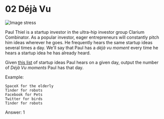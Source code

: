 # 02 Déjà Vu


![Image stress](https://dl.dropboxusercontent.com/u/1833533/dejavu.jpg)

Paul Thiel is a startup investor in the ultra-hip investor group Clarium
Combinator. As a popular investor, eager entrepreneurs will constantly
pitch him ideas wherever he goes. He frequently hears the same startup
ideas several times a day. We'll say that Paul has a *déjà vu moment*
every time he hears a startup idea he has already heard.

Given [this list](https://gist.githubusercontent.com/cmrosenberg/e4830c1d66533acd8e42/raw/ef6d0b31b7e917271b490f919c341c3890afc708/gistfile1.txt)
of startup ideas Paul hears on a given day, output the number of *Déjà Vu moments* Paul has that day.

Example:

```
SpaceX for the elderly
Tinder for robots
Facebook for Pets
Twitter for birds
Tinder for robots
```

Answer: 1
